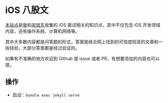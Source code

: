 # iOS 八股文
[本站点](http://baguwen.iosprogrammer.tech/)是[我](https://github.com/jacob-sheldon)和[宋旭东](https://github.com/desmond-016)收集的 iOS 面试相关的知识点，其中不仅包含 iOS 开发领域内容，还有操作系统、计算机网络等。

其中大多数内容都是问答题的形式，答案是结合网上找到的可信度较高的文章和一些经验，大部分答案都是经过验证的。

如果有不准确的地方欢迎到 Github 提 issue 或者 PR，有想要添加的内容也可以提。

## 操作
- 启动：`bundle exec jekyll serve`